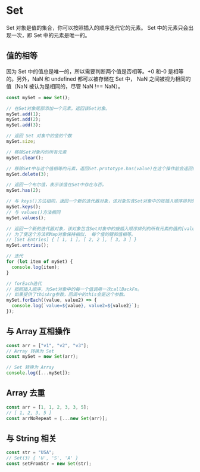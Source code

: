 # Set

Set 对象是值的集合，你可以按照插入的顺序迭代它的元素。 Set 中的元素只会出现一次，即 Set 中的元素是唯一的。

## 值的相等

因为 Set 中的值总是唯一的，所以需要判断两个值是否相等。+0 和-0 是相等的。另外，NaN 和 undefined 都可以被存储在 Set 中， NaN 之间被视为相同的值（NaN 被认为是相同的，尽管 NaN !== NaN）。

```javascript
const mySet = new Set();

// 在Set对象尾部添加一个元素。返回该Set对象。
mySet.add(1);
mySet.add(2);
mySet.add(3);

// 返回 Set 对象中的值的个数
mySet.size;

// 移除Set对象内的所有元素
mySet.clear();

// 移除Set中与这个值相等的元素，返回Set.prototype.has(value)在这个操作前会返回的值
mySet.delete(3);

// 返回一个布尔值，表示该值在Set中存在与否。
mySet.has(2);

// 与 keys()方法相同，返回一个新的迭代器对象，该对象包含Set对象中的按插入顺序排列的所有元素的值。
mySet.keys();
// 与 values()方法相同
mySet.values();

// 返回一个新的迭代器对象，该对象包含Set对象中的按插入顺序排列的所有元素的值的[value, value]数组。
// 为了使这个方法和Map对象保持相似， 每个值的键和值相等。
// [Set Entries] { [ 1, 1 ], [ 2, 2 ], [ 3, 3 ] }
mySet.entries();

// 迭代
for (let item of mySet) {
  console.log(item);
}

// forEach迭代
// 按照插入顺序，为Set对象中的每一个值调用一次callBackFn。
// 如果提供了thisArg参数，回调中的this会是这个参数。
mySet.forEach((value, value2) => {
  console.log(`value=${value}, value2=${value2}`);
});
```

## 与 Array 互相操作

```javascript
const arr = ["v1", "v2", "v3"];
// Array 转换为 Set
const mySet = new Set(arr);

// Set 转换为 Array
console.log([...mySet]);
```

## Array 去重

```javascript
const arr = [1, 1, 2, 3, 3, 5];
// [ 1, 2, 3, 5 ]
const arrNoRepeat = [...new Set(arr)];
```

## 与 String 相关

```javascript
const str = "USA";
// Set(3) { 'U', 'S', 'A' }
const setFromStr = new Set(str);
```
